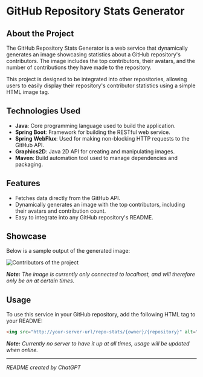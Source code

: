 # GitHub Repository Stats Generator

## About the Project

The GitHub Repository Stats Generator is a web service that dynamically generates an image showcasing statistics about a GitHub repository's contributors. The image includes the top contributors, their avatars, and the number of contributions they have made to the repository.

This project is designed to be integrated into other repositories, allowing users to easily display their repository's contributor statistics using a simple HTML image tag.

## Technologies Used

- **Java**: Core programming language used to build the application.
- **Spring Boot**: Framework for building the RESTful web service.
- **Spring WebFlux**: Used for making non-blocking HTTP requests to the GitHub API.
- **Graphics2D**: Java 2D API for creating and manipulating images.
- **Maven**: Build automation tool used to manage dependencies and packaging.

## Features

- Fetches data directly from the GitHub API.
- Dynamically generates an image with the top contributors, including their avatars and contribution count.
- Easy to integrate into any GitHub repository's README.

## Showcase

Below is a sample output of the generated image:

<img alt="Contributors of the project" src="http://localhost:8080/repo-stats/m04josefsen/github-repository-stats">

_**Note:** The image is currently only connected to localhost, and will therefore only be on at certain times._

## Usage

To use this service in your GitHub repository, add the following HTML tag to your README:

```html
<img src="http://your-server-url/repo-stats/{owner}/{repository}" alt="Repository Stats">
```
_**Note:** Currently no server to have it up at all times, usage will be updated when online._

---

*README created by ChatGPT*
